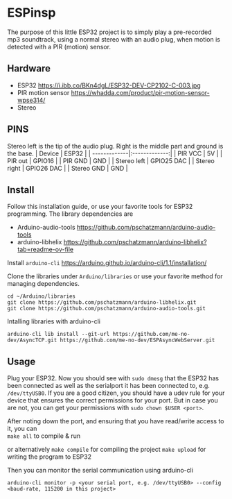 # ESPinsp
The purpose of this little ESP32 project is to simply play a pre-recorded mp3 soundtrack, using a normal stereo with an audio plug, when motion is detected with a PIR (motion) sensor.

## Hardware
- ESP32 <https://i.ibb.co/BKn4dgL/ESP32-DEV-CP2102-C-003.jpg>
- PIR motion sensor <https://whadda.com/product/pir-motion-sensor-wpse314/>
- Stereo

## PINS
Stereo left is the tip of the audio plug. Right is the middle part and ground is the base.
| Device       | ESP32         |
| -------------|:-------------:| 
| PIR VCC      | 5V            |
| PIR out      | GPIO16        |
| PIR GND      | GND           |
| Stereo left  | GPIO25 DAC    |
| Stereo right | GPIO26 DAC    |
| Stereo GND   | GND           |

## Install
Follow this installation guide, or use your favorite tools for ESP32 programming. The library dependencies are
- Arduino-audio-tools <https://github.com/pschatzmann/arduino-audio-tools>
- arduino-libhelix <https://github.com/pschatzmann/arduino-libhelix?tab=readme-ov-file>

Install `arduino-cli` <https://arduino.github.io/arduino-cli/1.1/installation/>

Clone the libraries under `Arduino/libraries` or use your favorite method for managing dependencies.
```
cd ~/Arduino/libraries
git clone https://github.com/pschatzmann/arduino-libhelix.git
git clone https://github.com/pschatzmann/arduino-audio-tools.git
```

Intalling libraries with arduino-cli
```
arduino-cli lib install --git-url https://github.com/me-no-dev/AsyncTCP.git https://github.com/me-no-dev/ESPAsyncWebServer.git
```

## Usage
Plug your ESP32. Now you should see with `sudo dmesg` that the ESP32 has been connected as well as the serialport it has been connected to, e.g. `/dev/ttyUSB0`. If you are a good citizen, you should have a udev rule for your device that ensures the correct permissions for your port. But in case you are not, you can get your permissions with `sudo chown $USER <port>`.

After noting down the port, and ensuring that you have read/write access to it, you can\
`make all` to compile & run

or alternatively
`make compile` for compiling the project
`make upload` for writing the program to ESP32

Then you can monitor the serial communication using arduino-cli
```
arduino-cli monitor -p <your serial port, e.g. /dev/ttyUSB0> --config <baud-rate, 115200 in this project>
```
